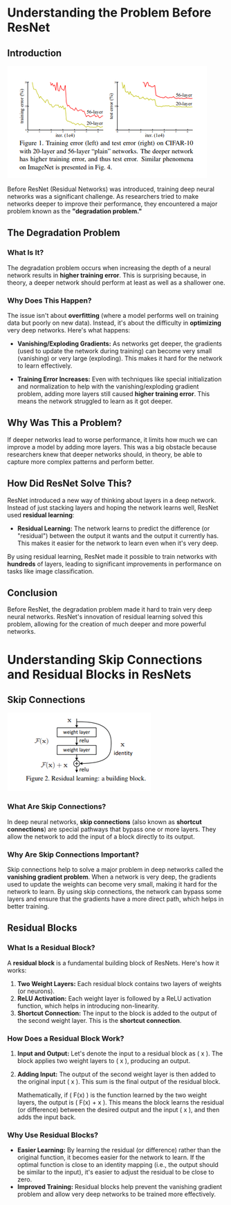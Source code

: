 # Understanding the Problem Before ResNet

## Introduction

![alt text](image.png)

Before ResNet (Residual Networks) was introduced, training deep neural networks was a significant challenge. As researchers tried to make networks deeper to improve their performance, they encountered a major problem known as the **"degradation problem."**

## The Degradation Problem

### What Is It?

The degradation problem occurs when increasing the depth of a neural network results in **higher training error**. This is surprising because, in theory, a deeper network should perform at least as well as a shallower one.

### Why Does This Happen?

The issue isn't about **overfitting** (where a model performs well on training data but poorly on new data). Instead, it's about the difficulty in **optimizing** very deep networks. Here's what happens:

- **Vanishing/Exploding Gradients:** As networks get deeper, the gradients (used to update the network during training) can become very small (vanishing) or very large (exploding). This makes it hard for the network to learn effectively.

- **Training Error Increases:** Even with techniques like special initialization and normalization to help with the vanishing/exploding gradient problem, adding more layers still caused **higher training error**. This means the network struggled to learn as it got deeper.

## Why Was This a Problem?

If deeper networks lead to worse performance, it limits how much we can improve a model by adding more layers. This was a big obstacle because researchers knew that deeper networks should, in theory, be able to capture more complex patterns and perform better.

## How Did ResNet Solve This?

ResNet introduced a new way of thinking about layers in a deep network. Instead of just stacking layers and hoping the network learns well, ResNet used **residual learning**:

- **Residual Learning:** The network learns to predict the difference (or "residual") between the output it wants and the output it currently has. This makes it easier for the network to learn even when it's very deep.

By using residual learning, ResNet made it possible to train networks with **hundreds** of layers, leading to significant improvements in performance on tasks like image classification.

## Conclusion

Before ResNet, the degradation problem made it hard to train very deep neural networks. ResNet's innovation of residual learning solved this problem, allowing for the creation of much deeper and more powerful networks.

# Understanding Skip Connections and Residual Blocks in ResNets

## Skip Connections
![alt text](image-1.png)
### What Are Skip Connections?

In deep neural networks, **skip connections** (also known as **shortcut connections**) are special pathways that bypass one or more layers. They allow the network to add the input of a block directly to its output.

### Why Are Skip Connections Important?

Skip connections help to solve a major problem in deep networks called the **vanishing gradient problem**. When a network is very deep, the gradients used to update the weights can become very small, making it hard for the network to learn. By using skip connections, the network can bypass some layers and ensure that the gradients have a more direct path, which helps in better training.

## Residual Blocks

### What Is a Residual Block?

A **residual block** is a fundamental building block of ResNets. Here's how it works:

1. **Two Weight Layers:** Each residual block contains two layers of weights (or neurons).
2. **ReLU Activation:** Each weight layer is followed by a ReLU activation function, which helps in introducing non-linearity.
3. **Shortcut Connection:** The input to the block is added to the output of the second weight layer. This is the **shortcut connection**.

### How Does a Residual Block Work?

1. **Input and Output:** Let's denote the input to a residual block as \( x \). The block applies two weight layers to \( x \), producing an output.
2. **Adding Input:** The output of the second weight layer is then added to the original input \( x \). This sum is the final output of the residual block.

   Mathematically, if \( F(x) \) is the function learned by the two weight layers, the output is \( F(x) + x \). This means the block learns the residual (or difference) between the desired output and the input \( x \), and then adds the input back.

### Why Use Residual Blocks?

- **Easier Learning:** By learning the residual (or difference) rather than the original function, it becomes easier for the network to learn. If the optimal function is close to an identity mapping (i.e., the output should be similar to the input), it's easier to adjust the residual to be close to zero.
- **Improved Training:** Residual blocks help prevent the vanishing gradient problem and allow very deep networks to be trained more effectively.


